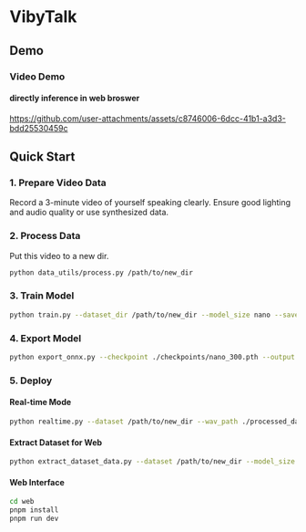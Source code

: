 # VibyTalk

## Demo

### Video Demo
#### directly inference in web broswer
https://github.com/user-attachments/assets/c8746006-6dcc-41b1-a3d3-bdd25530459c


## Quick Start

### 1. Prepare Video Data
Record a 3-minute video of yourself speaking clearly. Ensure good lighting and audio quality or use synthesized data.

### 2. Process Data

Put this video to a new dir.

```bash
python data_utils/process.py /path/to/new_dir
```

### 3. Train Model

```bash
python train.py --dataset_dir /path/to/new_dir --model_size nano --save_dir ./checkpoint
```

### 4. Export Model

```bash
python export_onnx.py --checkpoint ./checkpoints/nano_300.pth --output model.onnx --model_size nano
```

### 5. Deploy

#### Real-time Mode

```bash
python realtime.py --dataset /path/to/new_dir --wav_path ./processed_data/aud.wav --onnx_model model.onnx --model_size nano
```

#### Extract Dataset for Web

```bash
python extract_dataset_data.py --dataset /path/to/new_dir --model_size nano
```

#### Web Interface

```bash
cd web
pnpm install
pnpm run dev
```

